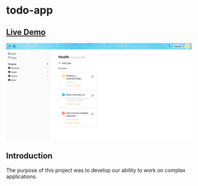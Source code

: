 # todo-app

## [Live Demo](https://salvantjeff.github.io/todo-app/)
![Todo List Application](todo-list-app/public/todo-app-screenshot.png)

## Introduction
The purpose of this project was to develop our ability to work on complex applications.
